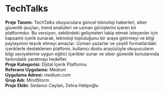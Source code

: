 # TechTalks
**Proje Tanımı:** TechTalks okuyuculara güncel teknoloji haberleri, siber güvenlik ipuçları, trend analizleri ve uzman görüşlerini içeren bir platformdur. Bu versiyon, sektördeki gelişmeleri takip etmek isteyenler için kapsamlı içerik sunarak, teknoloji topluluğunu bir araya getirmeyi ve bilgi paylaşımını teşvik etmeyi amaçlar. Uzman yazarlar ve çeşitli formatlardaki içeriklerle desteklenen platform, kullanıcı dostu arayüzüyle okuyucuların bilgi seviyelerine uygun eğitici içerikler sunar ve siber güvenlik konularında farkındalık yaratmayı hedefler.
<br>
**Proje Kategorisi:** Dijital İçerik Platformu
<br>
**Referans Uygulama:** Medium 
<br>
**Uygulama Adresi:** medium.com
<br>
**Grup Adı:** MindStorm
<br>
**Proje Ekibi:** Sedanur Ceylan, Zehra Hatipoğlu
